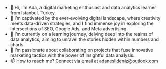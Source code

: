 - 👋 Hi, I’m Ada, a digital marketing enthusiast and data analytics learner from Istanbul, Turkey.
- 👀 I’m captivated by the ever-evolving digital landscape, where creativity meets data-driven strategies, and I find immense joy in exploring the intersections of SEO, Google Ads, and Meta advertising.
- 🌱 I’m currently on a learning journey, delving deep into the realms of data analytics, aiming to unravel the stories hidden within numbers and charts.
- 💞️ I’m passionate about collaborating on projects that fuse innovative marketing tactics with the power of insightful data analysis.
- 📫 How to reach me? Connect via email at adaneslideniz@outlook.com

<!---
adaneslihandeniz/adaneslihandeniz is a ✨ special ✨ repository because its `README.md` (this file) appears on your GitHub profile.
You can click the Preview link to take a look at your changes.
--->
